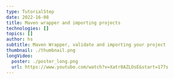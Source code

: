 ```yaml
---
type: TutorialStep
date: 2022-16-08
title: Maven wrapper and importing projects
technologies: []
topics: []
author: hs
subtitle: Maven Wrapper, validate and importing your project
thumbnail: ./thumbnail.png
longVideo:
  poster: ./poster_long.png
  url: https://www.youtube.com/watch?v=Xatr8AZLOsE&start=177s
---
```


